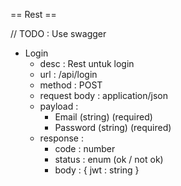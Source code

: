 == Rest ==

// TODO : Use swagger

- Login
  - desc : Rest untuk login
  - url : /api/login
  - method : POST
  - request body : application/json
  - payload :
    - Email (string) (required)
    - Password (string) (required)
  - response :
    - code : number
    - status : enum (ok / not ok)
    - body : { jwt : string }
